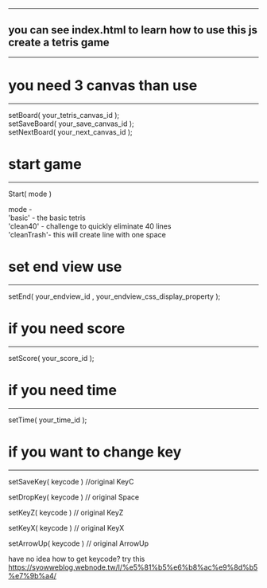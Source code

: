  ## <script src="https://syow.000webhostapp.com/Tetris/tetris.js"></script> ##
---------------------------------------------------------------------------

## you can see index.html to learn how to use this js create a tetris game ##
--------------------------------------------------------------------------
# you need 3 canvas than use #
-----------------------------
setBoard( your_tetris_canvas_id ); <br>
setSaveBoard( your_save_canvas_id ); <br>
setNextBoard( your_next_canvas_id ); <br>

# start game #
----------------
Start( mode )

mode - <br>
'basic'     -   the basic tetris <br>
'clean40'   -   challenge to quickly eliminate 40 lines<br>
'cleanTrash'-   this will create line with one space<br>

# set end view use #
---------------------------------------------------------------
setEnd( your_endview_id , your_endview_css_display_property );


# if you need score #
--------------------
setScore( your_score_id );

# if you need time #
-----------------
setTime( your_time_id );

# if you want to change key #
----------------------------
setSaveKey( keycode )   //original KeyC

setDropKey( keycode )   // original Space

setKeyZ( keycode )     // original KeyZ

setKeyX( keycode )     // original KeyX

setArrowUp( keycode )  // original ArrowUp

have no idea how to get keycode? try this
<a>https://syowweblog.webnode.tw/l/%e5%81%b5%e6%b8%ac%e9%8d%b5%e7%9b%a4/<a>